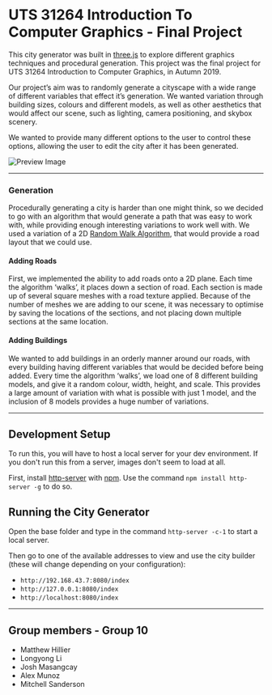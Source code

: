 # UTS 31264 Introduction To Computer Graphics - Final Project
This city generator was built in [three.js](https://threejs.org/) to explore different graphics techniques and procedural generation. This project was the final project for UTS 31264 Introduction to Computer Graphics, in Autumn 2019.

Our project’s aim was to randomly generate a cityscape with a wide range of different variables that effect it’s generation. We wanted variation through building sizes, colours and different models, as well as other aesthetics that would affect our scene, such as lighting, camera positioning, and skybox scenery.

We wanted to provide many different options to the user to control these options, allowing the user to edit the city after it has been generated.

![Preview Image](https://github.com/MHillier98/IntroToComputerGraphics_CityGenerator/blob/master/assets/preview%20images/preview.png "Preview Image")


---


### Generation
Procedurally generating a city is harder than one might think, so we decided to go with an algorithm that would generate a path that was easy to work with, while providing enough interesting variations to work well with. We used a variation of a 2D [Random Walk Algorithm](https://en.wikipedia.org/wiki/Random_walk), that would provide a road layout that we could use.

#### Adding Roads
First, we implemented the ability to add roads onto a  2D plane. Each time the algorithm ‘walks’, it places down a section of road. Each section is made up of several square meshes with a road texture applied. Because of the number of meshes we are adding to our scene, it was necessary to optimise by saving the locations of the sections, and not placing down multiple sections at the same location.

#### Adding Buildings
We wanted to add buildings in an orderly manner around our roads, with every building having different variables that would be decided before being added. Every time the algorithm ‘walks’, we load one of 8 different building models, and give it a random colour, width, height, and scale. This provides a large amount of variation with what is possible with just 1 model, and the inclusion of 8 models provides a huge number of variations.


---


## Development Setup
To run this, you will have to host a local server for your dev environment. If you don't run this from a server, images don't seem to load at all.

First, install [http-server](https://www.npmjs.com/package/http-server) with [npm](https://www.npmjs.com/). Use the command `npm install http-server -g` to do so.


## Running the City Generator
Open the base folder and type in the command `http-server -c-1` to start a local server.

Then go to one of the available addresses to view and use the city builder (these will change depending on your configuration):
* `http://192.168.43.7:8080/index` 
* `http://127.0.0.1:8080/index`
* `http://localhost:8080/index`


---


## Group members - Group 10
* Matthew Hillier
* Longyong Li
* Josh Masangcay
* Alex Munoz
* Mitchell Sanderson
